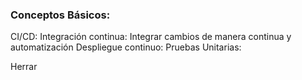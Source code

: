 
### Conceptos Básicos:

CI/CD: 
Integración continua: Integrar cambios de manera continua y automatización
Despliegue continuo:
Pruebas Unitarias:


Herrar